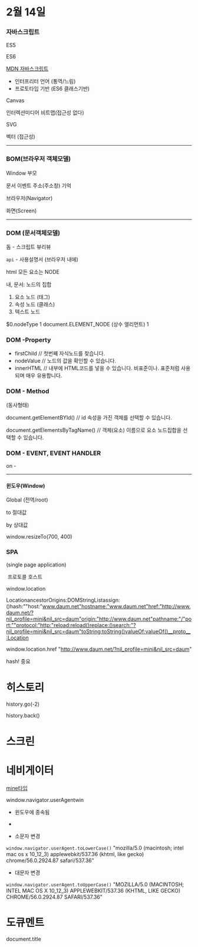 # 2월 14일

### 자바스크립트



ES5 

ES6

[MDN 자바스크립트](https://developer.mozilla.org/ko/docs/Web/JavaScript)

- 인터프리터 언어 (통역/느림)
- 프로토타입 기반 (ES6 클래스기반)





Canvas

인터렉션미디어 비트맵(접근성 없다)

SVG

벡터 (접근성)





----

### BOM(브라우저 객체모델)

Window 부모

문서 이벤트 주소(주소창) 기억



브라우저(Navigator)

화면(Screen)

--------



### DOM (문서객체모델)

돔 - 스크립트 뷰리뷰

`api` - 사용설명서 (브라우저 내에)



html 모든 요소는 NODE

내, 문서: 노드의 집합



1. 요소 노드 (태그)
2. 속성 노드 (클래스)
3. 텍스트 노드





$0.nodeType
1
document.ELEMENT_NODE (상수 엘리먼트)
1



### DOM -Property



- firstChild // 첫번째 자식노드를 찾습니다.
- nodeValue // 노드의 값을 확인할 수 있습니다.
- innerHTML // 내부에 HTML코드를 넣을 수 있습니다. 비표준이나. 표준처럼 사용되며 매우 유용합니다.



### DOM - Method

(동사형태)

document.getElementBYId() // id 속성을 가진 객체를 선택할 수 있습니다.

document.getElementsByTagName() // 객체(요소) 이름으로 요소 노드집합을 선택할 수 있습니다.



### DOM - EVENT, EVENT HANDLER

on - 

















----



#### 윈도우(Window)

Global (전역/root)



to 절대값

by 상대값

window.resizeTo(700, 400)



### SPA

(single page application)



﻿ 프로토콜 호스트 

window.location

LocationancestorOrigins:DOMStringListassign:()hash:""host:"www.daum.net"hostname:"www.daum.net"href:"http://www.daum.net/?nil_profile=mini&nil_src=daum"origin:"http://www.daum.net"pathname:"/"port:""protocol:"http:"reload:reload()replace:()search:"?nil_profile=mini&nil_src=daum"toString:toString()valueOf:valueOf()__proto__:Location





window.location.href
"http://www.daum.net/?nil_profile=mini&nil_src=daum"





hash! 중요



# 히스토리

history.go(-2)

history.back()



# 스크린



# 네비게이터

[mine타입](https://developer.mozilla.org/ko/docs/Web/HTTP/Basics_of_HTTP/MIME_types)

window.navigator.userAgentwin

- 윈도우에 종속됨
- ​



- 소문자 변경

`window.navigator.userAgent.toLowerCase()`
"mozilla/5.0 (macintosh; intel mac os x 10_12_3) applewebkit/537.36 (khtml, like gecko) chrome/56.0.2924.87 safari/537.36"

- 대문자 변경

`window.navigator.userAgent.toUpperCase()`
"MOZILLA/5.0 (MACINTOSH; INTEL MAC OS X 10_12_3) APPLEWEBKIT/537.36 (KHTML, LIKE GECKO) CHROME/56.0.2924.87 SAFARI/537.36"





# 도큐멘트

document.title





#  